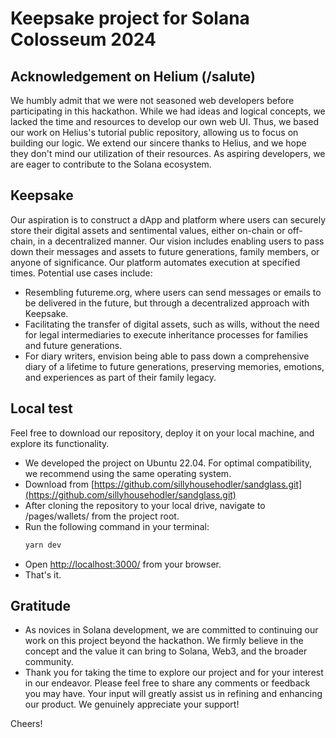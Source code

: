 # Keepsake project for Solana Colosseum 2024
## Acknowledgement on Helium (/salute)
We humbly admit that we were not seasoned web developers before participating in this hackathon. While we had ideas and logical concepts, we lacked the time and resources to develop our own web UI. Thus, we based our work on Helius's tutorial public repository, allowing us to focus on building our logic. We extend our sincere thanks to Helius, and we hope they don't mind our utilization of their resources. As aspiring developers, we are eager to contribute to the Solana ecosystem.

## Keepsake
Our aspiration is to construct a dApp and platform where users can securely store their digital assets and sentimental values, either on-chain or off-chain, in a decentralized manner. Our vision includes enabling users to pass down their messages and assets to future generations, family members, or anyone of significance. Our platform automates execution at specified times. Potential use cases include:
- Resembling futureme.org, where users can send messages or emails to be delivered in the future, but through a decentralized approach with Keepsake.
- Facilitating the transfer of digital assets, such as wills, without the need for legal intermediaries to execute inheritance processes for families and future generations.
- For diary writers, envision being able to pass down a comprehensive diary of a lifetime to future generations, preserving memories, emotions, and experiences as part of their family legacy.

## Local test
Feel free to download our repository, deploy it on your local machine, and explore its functionality.
- We developed the project on Ubuntu 22.04. For optimal compatibility, we recommend using the same operating system.
- Download from [https://github.com/sillyhousehodler/sandglass.git](https://github.com/sillyhousehodler/sandglass.git)
- After cloning the repository to your local drive, navigate to /pages/wallets/ from the project root.
- Run the following command in your terminal:
  ```sh
  yarn dev
  ```
- Open [http://localhost:3000/](http://localhost:3000/) from your browser.
- That's it.

## Gratitude
- As novices in Solana development, we are committed to continuing our work on this project beyond the hackathon. We firmly believe in the concept and the value it can bring to Solana, Web3, and the broader community.
- Thank you for taking the time to explore our project and for your interest in our endeavor. Please feel free to share any comments or feedback you may have. Your input will greatly assist us in refining and enhancing our product. We genuinely appreciate your support!

Cheers!
